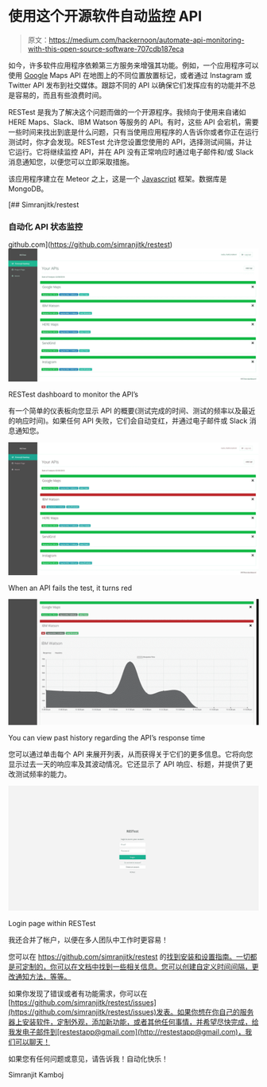 # 使用这个开源软件自动监控 API

> 原文：<https://medium.com/hackernoon/automate-api-monitoring-with-this-open-source-software-707cdb187eca>

如今，许多软件应用程序依赖第三方服务来增强其功能。例如，一个应用程序可以使用 [Google](https://hackernoon.com/tagged/google) Maps API 在地图上的不同位置放置标记，或者通过 Instagram 或 Twitter API 发布到社交媒体。跟踪不同的 API 以确保它们发挥应有的功能并不总是容易的，而且有些浪费时间。

RESTest 是我为了解决这个问题而做的一个开源程序。我倾向于使用来自诸如 HERE Maps、Slack、IBM Watson 等服务的 API。有时，这些 API 会宕机，需要一些时间来找出到底是什么问题，只有当使用应用程序的人告诉你或者你正在运行测试时，你才会发现。RESTest 允许您设置您使用的 API，选择测试间隔，并让它运行。它将继续监控 API，并在 API 没有正常响应时通过电子邮件和/或 Slack 消息通知您，以便您可以立即采取措施。

该应用程序建立在 Meteor 之上，这是一个 [Javascript](https://hackernoon.com/tagged/javascript) 框架。数据库是 MongoDB。

[](https://github.com/simranjitk/restest) [## Simranjitk/restest

### 自动化 API 状态监控

github.com](https://github.com/simranjitk/restest) ![](img/16965658a7b61a07ed21d2ed26ea3d51.png)

RESTest dashboard to monitor the API’s

有一个简单的仪表板向您显示 API 的概要(测试完成的时间、测试的频率以及最近的响应时间)。如果任何 API 失败，它们会自动变红，并通过电子邮件或 Slack 消息通知您。

![](img/602001d8c1053c04d9063282f26d4935.png)

When an API fails the test, it turns red

![](img/46df1382c0cc7033620be77f6e631a9b.png)

You can view past history regarding the API’s response time

您可以通过单击每个 API 来展开列表，从而获得关于它们的更多信息。它将向您显示过去一天的响应率及其波动情况。它还显示了 API 响应、标题，并提供了更改测试频率的能力。

![](img/dd8e5dcfcd60f8e2ca1fec60ee255d62.png)

Login page within RESTest

我还合并了帐户，以便在多人团队中工作时更容易！

您可以在 https://github.com/simranjitk/restest 的[找到安装和设置指南。一切都是可定制的，你可以在文档中找到一些相关信息。您可以创建自定义时间间隔，更改通知方法，等等。](https://github.com/simranjitk/restest.)

如果你发现了错误或者有功能需求，你可以在[https://github.com/simranjitk/restest/issues](https://github.com/simranjitk/restest/issues)发表。如果你想在你自己的服务器上安装软件，定制外观，添加新功能，或者其他任何事情，并希望尽快完成，给我发电子邮件到[restestapp@gmail.com](http://restestapp@gmail.com)，我们可以聊天！

如果您有任何问题或意见，请告诉我！自动化快乐！

Simranjit Kamboj